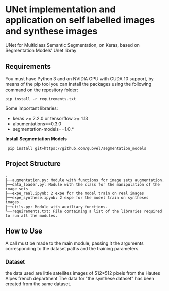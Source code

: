 # UNet implementation and application on self labelled images and synthese images 

UNet for Multiclass Semantic Segmentation, on Keras, based on Segmentation Models' Unet libray

## Requirements

You must have Python 3 and an NVIDIA GPU with CUDA 10 support, by means of the pip tool you can install the packages using the following command on the repository folder:

```code
pip install -r requirements.txt
```

Some important libraries:

* keras >= 2.2.0 or tensorflow >= 1.13
* albumentations==0.3.0
* segmentation-models==1.0.*

**Install Segmentation Models**

```code
 pip install git+https://github.com/qubvel/segmentation_models
```

## Project Structure
    .
    ├──augmentation.py: Module with functions for image sets augmentation.
    ├──data_loader.py: Module with the class for the manipulation of the image sets
    ├──expe_real.ipynb: 2 expe for the model train on real images
    ├──expe_synthese.ipynb: 2 expe for the model train on syntheses images.
    ├──utils.py: Module with auxiliary functions.
    └──requirements.txt: File containing a list of the libraries required to run all the modules.

## How to Use

A call must be made to the main module, passing it the arguments corresponding to the dataset paths and the training parameters.

### Dataset

the data used are little satellites images of 512*512 pixels from the Hautes Alpes french department 
The data for "the synthese dataset" has been created from the same dataset.

